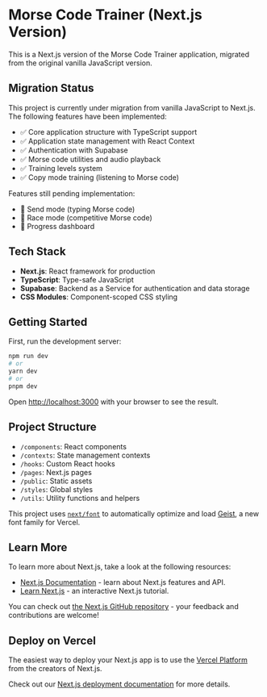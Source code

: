 # Morse Code Trainer (Next.js Version)

This is a Next.js version of the Morse Code Trainer application, migrated from the original vanilla JavaScript version.

## Migration Status

This project is currently under migration from vanilla JavaScript to Next.js. The following features have been implemented:

- ✅ Core application structure with TypeScript support
- ✅ Application state management with React Context
- ✅ Authentication with Supabase
- ✅ Morse code utilities and audio playback
- ✅ Training levels system
- ✅ Copy mode training (listening to Morse code)

Features still pending implementation:

- 🔄 Send mode (typing Morse code)
- 🔄 Race mode (competitive Morse code)
- 🔄 Progress dashboard

## Tech Stack

- **Next.js**: React framework for production
- **TypeScript**: Type-safe JavaScript
- **Supabase**: Backend as a Service for authentication and data storage
- **CSS Modules**: Component-scoped CSS styling

## Getting Started

First, run the development server:

```bash
npm run dev
# or
yarn dev
# or
pnpm dev
```

Open [http://localhost:3000](http://localhost:3000) with your browser to see the result.

## Project Structure

- `/components`: React components
- `/contexts`: State management contexts
- `/hooks`: Custom React hooks
- `/pages`: Next.js pages
- `/public`: Static assets
- `/styles`: Global styles
- `/utils`: Utility functions and helpers

This project uses [`next/font`](https://nextjs.org/docs/app/building-your-application/optimizing/fonts) to automatically optimize and load [Geist](https://vercel.com/font), a new font family for Vercel.

## Learn More

To learn more about Next.js, take a look at the following resources:

- [Next.js Documentation](https://nextjs.org/docs) - learn about Next.js features and API.
- [Learn Next.js](https://nextjs.org/learn) - an interactive Next.js tutorial.

You can check out [the Next.js GitHub repository](https://github.com/vercel/next.js) - your feedback and contributions are welcome!

## Deploy on Vercel

The easiest way to deploy your Next.js app is to use the [Vercel Platform](https://vercel.com/new?utm_medium=default-template&filter=next.js&utm_source=create-next-app&utm_campaign=create-next-app-readme) from the creators of Next.js.

Check out our [Next.js deployment documentation](https://nextjs.org/docs/app/building-your-application/deploying) for more details.
